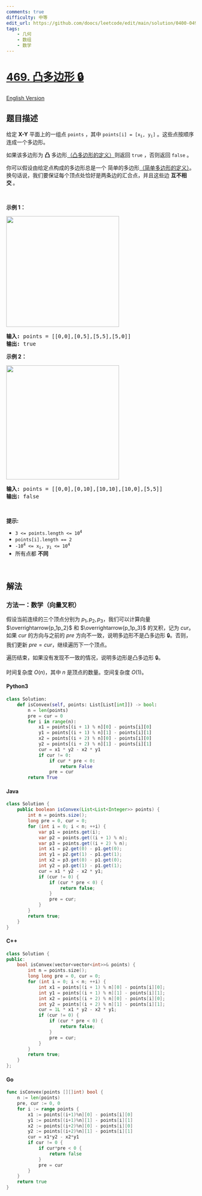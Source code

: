```yaml
---
comments: true
difficulty: 中等
edit_url: https://github.com/doocs/leetcode/edit/main/solution/0400-0499/0469.Convex%20Polygon/README.md
tags:
    - 几何
    - 数组
    - 数学
---
```


<!-- problem:start -->

# [469. 凸多边形 🔒](https://leetcode.cn/problems/convex-polygon)

[English Version](/solution/0400-0499/0469.Convex%20Polygon/README_EN.md)

## 题目描述

<!-- description:start -->

<p>给定 <strong>X-Y</strong> 平面上的一组点&nbsp;<code>points</code>&nbsp;，其中&nbsp;<code>points[i] = [x<sub>i</sub>, y<sub>i</sub>]</code> 。这些点按顺序连成一个多边形。</p>

<p>如果该多边形为&nbsp;<strong>凸</strong>&nbsp;多边形<a href="https://baike.baidu.com/item/凸多边形/">（凸多边形的定义）</a>则返回 <code>true</code> ，否则返回&nbsp;<code>false</code>&nbsp;。</p>

<p>你可以假设由给定点构成的多边形总是一个 简单的多边形<a href="https://baike.baidu.com/item/%E7%AE%80%E5%8D%95%E5%A4%9A%E8%BE%B9%E5%BD%A2">（简单多边形的定义）</a>。换句话说，我们要保证每个顶点处恰好是两条边的汇合点，并且这些边&nbsp;<strong>互不相交&nbsp;</strong>。</p>

<p>&nbsp;</p>

<p><strong>示例 1：</strong></p>

<p><img src="https://fastly.jsdelivr.net/gh/doocs/leetcode@main/solution/0400-0499/0469.Convex%20Polygon/images/covpoly1-plane.jpg" style="height: 294px; width: 300px;" /></p>

<pre>
<strong>输入:</strong> points = [[0,0],[0,5],[5,5],[5,0]]
<strong>输出:</strong> true</pre>

<p><strong>示例 2：</strong></p>

<p><img src="https://fastly.jsdelivr.net/gh/doocs/leetcode@main/solution/0400-0499/0469.Convex%20Polygon/images/covpoly2-plane.jpg" style="height: 303px; width: 300px;" /></p>

<pre>
<strong>输入:</strong> points = [[0,0],[0,10],[10,10],[10,0],[5,5]]
<strong>输出:</strong> false</pre>

<p>&nbsp;</p>

<p><strong>提示:</strong></p>

<ul>
	<li><code>3 &lt;= points.length &lt;= 10<sup>4</sup></code></li>
	<li><code>points[i].length == 2</code></li>
	<li><code>-10<sup>4</sup>&nbsp;&lt;= x<sub>i</sub>, y<sub>i</sub>&nbsp;&lt;= 10<sup>4</sup></code></li>
	<li>所有点都 <strong>不同</strong></li>
</ul>

<p>&nbsp;</p>

<!-- description:end -->

## 解法

<!-- solution:start -->

### 方法一：数学（向量叉积）

假设当前连续的三个顶点分别为 $p_1, p_2, p_3$，我们可以计算向量 $\overrightarrow{p_1p_2}$ 和 $\overrightarrow{p_1p_3}$ 的叉积，记为 $cur$。如果 $cur$ 的方向与之前的 $pre$ 方向不一致，说明多边形不是凸多边形 🔒。否则，我们更新 $pre = cur$，继续遍历下一个顶点。

遍历结束，如果没有发现不一致的情况，说明多边形是凸多边形 🔒。

时间复杂度 $O(n)$，其中 $n$ 是顶点的数量。空间复杂度 $O(1)$。

<!-- tabs:start -->

#### Python3

```python
class Solution:
    def isConvex(self, points: List[List[int]]) -> bool:
        n = len(points)
        pre = cur = 0
        for i in range(n):
            x1 = points[(i + 1) % n][0] - points[i][0]
            y1 = points[(i + 1) % n][1] - points[i][1]
            x2 = points[(i + 2) % n][0] - points[i][0]
            y2 = points[(i + 2) % n][1] - points[i][1]
            cur = x1 * y2 - x2 * y1
            if cur != 0:
                if cur * pre < 0:
                    return False
                pre = cur
        return True
```

#### Java

```java
class Solution {
    public boolean isConvex(List<List<Integer>> points) {
        int n = points.size();
        long pre = 0, cur = 0;
        for (int i = 0; i < n; ++i) {
            var p1 = points.get(i);
            var p2 = points.get((i + 1) % n);
            var p3 = points.get((i + 2) % n);
            int x1 = p2.get(0) - p1.get(0);
            int y1 = p2.get(1) - p1.get(1);
            int x2 = p3.get(0) - p1.get(0);
            int y2 = p3.get(1) - p1.get(1);
            cur = x1 * y2 - x2 * y1;
            if (cur != 0) {
                if (cur * pre < 0) {
                    return false;
                }
                pre = cur;
            }
        }
        return true;
    }
}
```

#### C++

```cpp
class Solution {
public:
    bool isConvex(vector<vector<int>>& points) {
        int n = points.size();
        long long pre = 0, cur = 0;
        for (int i = 0; i < n; ++i) {
            int x1 = points[(i + 1) % n][0] - points[i][0];
            int y1 = points[(i + 1) % n][1] - points[i][1];
            int x2 = points[(i + 2) % n][0] - points[i][0];
            int y2 = points[(i + 2) % n][1] - points[i][1];
            cur = 1L * x1 * y2 - x2 * y1;
            if (cur != 0) {
                if (cur * pre < 0) {
                    return false;
                }
                pre = cur;
            }
        }
        return true;
    }
};
```

#### Go

```go
func isConvex(points [][]int) bool {
	n := len(points)
	pre, cur := 0, 0
	for i := range points {
		x1 := points[(i+1)%n][0] - points[i][0]
		y1 := points[(i+1)%n][1] - points[i][1]
		x2 := points[(i+2)%n][0] - points[i][0]
		y2 := points[(i+2)%n][1] - points[i][1]
		cur = x1*y2 - x2*y1
		if cur != 0 {
			if cur*pre < 0 {
				return false
			}
			pre = cur
		}
	}
	return true
}
```

<!-- tabs:end -->

<!-- solution:end -->

<!-- problem:end -->
